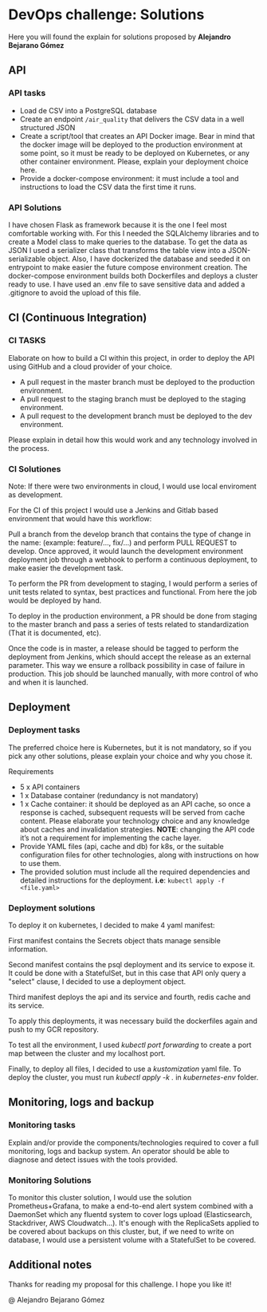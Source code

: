 # DevOps challenge: Solutions
Here you will found the explain for solutions proposed by **Alejandro Bejarano Gómez**

## API
### API tasks
- Load de CSV into a PostgreSQL database 
- Create an endpoint `/air_quality` that delivers the CSV data in a well structured JSON
- Create a script/tool that creates an API Docker image. Bear in mind that the docker image will be deployed to the production environment at some point, so it must be ready to be deployed on Kubernetes, or any other container environment. Please, explain your deployment choice here.
- Provide a docker-compose environment: it must include a tool and instructions to load the CSV data the first time it runs.

### API Solutions
I have chosen Flask as framework because it is the one I feel most comfortable working with.
For this I needed the SQLAlchemy libraries and to create a Model class to make queries to the database. To get the data as JSON I used a serializer class that transforms the table view into a JSON-serializable object.
Also, I have dockerized the database and seeded it on entrypoint to make easier the future compose environment creation.
The docker-compose environment builds both Dockerfiles and deploys a cluster ready to use. I have used an .env file to save sensitive data and added a .gitignore to avoid the upload of this file.

## CI (Continuous Integration)
### CI TASKS
Elaborate on how to build a CI within this project, in order to deploy the API using GitHub and a cloud provider of your choice.

- A pull request in the master branch must be deployed to the production environment.
- A pull request to the staging branch must be deployed to the staging environment.
- A pull request to the development branch must be deployed to the dev environment.

Please explain in detail how this would work and any technology involved in the process.

### CI Solutiones
Note: If there were two environments in cloud, I would use local enviroment as development. 

For the CI of this project I would use a Jenkins and Gitlab based environment that would have this workflow:

Pull a branch from the develop branch that contains the type of change in the name: (example: feature/..., fix/...) and perform PULL REQUEST to develop. Once approved, it would launch the development environment deployment job through a webhook to perform a continuous deployment, to make easier the development task. 

To perform the PR from development to staging, I would perform a series of unit tests related to syntax, best practices and functional. From here the job would be deployed by hand.

To deploy in the production environment, a PR should be done from staging to the master branch and pass a series of tests related to standardization (That it is documented, etc).

Once the code is in master, a release should be tagged to perform the deployment from Jenkins, which should accept the release as an external parameter. This way we ensure a rollback possibility in case of failure in production.
This job should be launched manually, with more control of who and when it is launched.

## Deployment
### Deployment tasks
The preferred choice here is Kubernetes, but it is not mandatory, so if you pick any other solutions, please explain your choice and why you chose it.

Requirements
- 5 x API containers
- 1 x Database container (redundancy is not mandatory) 
- 1 x Cache container: it should be deployed as an API cache, so once a response is cached, subsequent requests will be served from cache content. Please elaborate your technology choice and any knowledge about caches and invalidation strategies.
**NOTE**: changing the API code it’s not a requirement for implementing the cache layer.
- Provide YAML files (api, cache and db) for k8s, or the suitable configuration files for other technologies, along with instructions on how to use them.
- The provided solution must include all the required dependencies and detailed instructions for the deployment. **i.e**: `kubectl apply -f <file.yaml>`

### Deployment solutions

To deploy it on kubernetes, I decided to make 4 yaml manifest:

First manifest contains the Secrets object thats manage sensible information.

Second manifest contains the psql deployment and its service to expose it. It could be done with a StatefulSet, but in this case that API only query a "select" clause, I decided to use a deployment object.

Third manifest deploys the api and its service and fourth, redis cache and its service.

To apply this deployments, it was necessary build the dockerfiles again and push to my GCR repository.

To test all the environment, I used *kubectl port forwarding* to create a port map between the cluster and my localhost port.

Finally, to deploy all files, I decided to use a *kustomization* yaml file.
To deploy the cluster, you must run *kubectl apply -k .* in *kubernetes-env* folder.

## Monitoring, logs and backup
### Monitoring tasks
Explain and/or provide the components/technologies required to cover a full monitoring, logs and backup system. An operator should be able to diagnose and detect issues with the tools provided.

### Monitoring Solutions
To monitor this cluster solution, I would use the solution Prometheus+Grafana, to make a end-to-end alert system combined with a DaemonSet which any fluentd system to cover logs upload (Elasticsearch, Stackdriver, AWS Cloudwatch...).
It's enough with the ReplicaSets applied to be covered about backups on this cluster, but, if we need to write on database, I would use a persistent volume with a StatefulSet to be covered.

## Additional notes
Thanks for reading my proposal for this challenge.
I hope you like it!

@ Alejandro Bejarano Gómez
